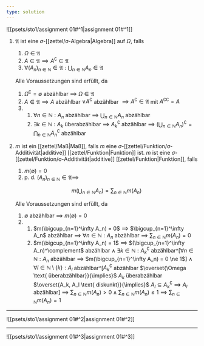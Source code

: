 ```yaml
---
type: solution
---
```


![[psets/sto1/assignment 01#^1|assignment 01#^1]]

1. $\mathfrak{A}$ ist eine $\sigma$-[[zettel/σ-Algebra|Algebra]] auf $\Omega$, falls
	1. $\Omega \in \mathfrak{A}$
	2. $A \in \mathfrak{A} \implies A^\complement \in \mathfrak{A}$
	3. $\forall (A_n)_{n \in \mathbb{N}} \in \mathfrak{A}: \bigcup_{n \in \mathbb{N}} A_n \in \mathfrak{A}$
	
	Alle Voraussetzungen sind erfüllt, da
	
	1. $\Omega^\complement = \emptyset$ abzählbar $\implies$ $\Omega \in \mathfrak{A}$
	2. $A \in \mathfrak{A} \implies A$ abzählbar $\lor A^\complement$ abzählbar $\implies A^\complement \in \mathfrak{A}$ mit ${A^\complement}^\complement = A$
	3.  
		1. $\forall n \in \mathbb{N} : A_n$ abzählbar $\implies$ $\bigcup_{n \in \mathbb{N}} A_n$ abzählbar
		2. $\exists k \in \mathbb{N} : A_k$  überabzählbar $\implies$ $A_k^\complement$ abzählbar $\implies$ $( \bigcup_{n \in \mathbb{N}} A_n)^\complement = \bigcap_{n \in \mathbb{N}} A_n^\complement$ abzählbar
2. $m$ ist ein [[zettel/Maß|Maß]], falls $m$ eine $\sigma$-[[zettel/Funktion/σ-Additivität|additive]] [[zettel/Funktion|Funktion]] ist.
	$m$ ist eine $\sigma$-[[zettel/Funktion/σ-Additivität|additive]] [[zettel/Funktion|Funktion]], falls
	1. $m(\emptyset) = 0$
	2. p. d. $(A_n)_{n \in \mathbb{N}} \in \mathfrak{A} \implies$
	
	$$
		m\left( \bigcup_{n \in \mathbb{N}} A_n \right) = \sum_{n \in \mathbb{N}} m(A_n)
	$$
	
	Alle Voraussetzungen sind erfüllt, da
	1. $\emptyset$ abzählbar $\implies$ $m(\emptyset) = 0$
	2. 
		1. $m(\bigcup_{n=1}^\infty A_n) = 0$ $\implies$ $\bigcup_{n=1}^\infty A_n$ abzählbar $\implies$ $\forall n \in \mathbb{N} : A_n$ abzählbar $\implies$ $\sum_{n \in \mathbb{N}} m(A_n) = 0$
		2. $m(\bigcup_{n=1}^\infty A_n) = 1$ $\implies$ $(\bigcup_{n=1}^\infty A_n)^\complement$ abzählbar $\land$ $\exists k \in \mathbb{N} : A_k^\complement$ abzählbar^[$\forall n \in \mathbb{N} : A_n$ abzählbar $\implies$ $m(\bigcup_{n=1}^\infty A_n) = 0 \ne 1$] $\land$ $\forall l \in \mathbb{N} \setminus \{ k \} : A_l$ abzählbar^[$A_k^\complement$ abzählbar $\overset{\Omega \text{ überabzählbar}}{\implies}$ $A_k$ überabzählbar $\overset{A_k, A_l \text{ diskunkt}}{\implies}$ $A_l \subseteq A_k^\complement$ $\implies$ $A_l$ abzählbar] $\implies$ $\sum_{n \in \mathbb{N}} m(A_n) \gt 0 \land \sum_{n \in \mathbb{N}} m(A_n) \le 1$ $\implies$ $\sum_{n \in \mathbb{N}} m(A_n) = 1$

---

![[psets/sto1/assignment 01#^2|assignment 01#^2]]

---

![[psets/sto1/assignment 01#^3|assignment 01#^3]]
